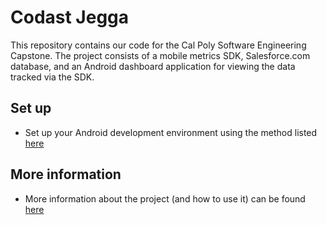 # Codast Jegga

This repository contains our code for the Cal Poly Software Engineering Capstone. The project consists of a mobile metrics SDK, Salesforce.com database, and an Android dashboard application for viewing the data tracked via the SDK.  

## Set up

* Set up your Android development environment using the method listed [here](https://github.com/forcedotcom/SalesforceMobileSDK-Android#setting-up-your-development-environment)

## More information 

* More information about the project (and how to use it) can be found
[here](http://se-capstone.appspot.com/cj/cj.html) 
